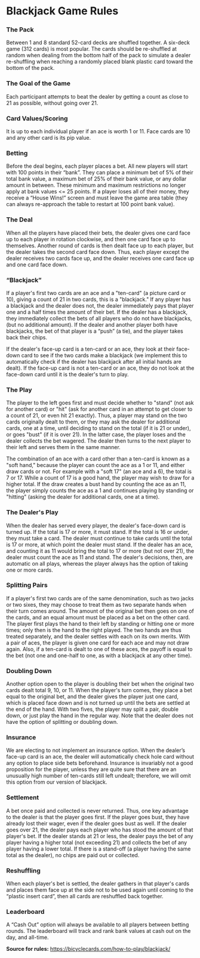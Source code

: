 # Blackjack Game Rules

### The Pack
Between 1 and 8 standard 52-card decks are shuffled together. A six-deck game (312 cards) is most popular. The cards should be re-shuffled at random when dealing from the bottom half of the pack to simulate a dealer re-shuffling when reaching a randomly placed blank plastic card toward the bottom of the pack. 

### The Goal of the Game
Each participant attempts to beat the dealer by getting a count as close to 21 as possible, without going over 21.

### Card Values/Scoring
It is up to each individual player if an ace is worth 1 or 11. Face cards are 10 and any other card is its pip value.

### Betting
Before the deal begins, each player places a bet. All new players will start with 100 points in their “bank”. They can place a minimum bet of 5% of their total bank value, a maximum bet of 25% of their bank value, or any dollar amount in between. These minimum and maximum restrictions no longer apply at bank values <= 25 points. If a player loses all of their money, they receive a “House Wins!” screen and must leave the game area table (they can always re-approach the table to restart at 100 point bank value). 

### The Deal
When all the players have placed their bets, the dealer gives one card face up to each player in rotation clockwise, and then one card face up to themselves. Another round of cards is then dealt face up to each player, but the dealer takes the second card face down. Thus, each player except the dealer receives two cards face up, and the dealer receives one card face up and one card face down. 

### “Blackjack”
If a player's first two cards are an ace and a "ten-card" (a picture card or 10), giving a count of 21 in two cards, this is a "blackjack." If any player has a blackjack and the dealer does not, the dealer immediately pays that player one and a half times the amount of their bet. If the dealer has a blackjack, they immediately collect the bets of all players who do not have blackjacks, (but no additional amount). If the dealer and another player both have blackjacks, the bet of that player is a “push” (a tie), and the player takes back their chips.

If the dealer's face-up card is a ten-card or an ace, they look at their face-down card to see if the two cards make a blackjack (we implement this to automatically check if the dealer has blackjack after all initial hands are dealt). If the face-up card is not a ten-card or an ace, they do not look at the face-down card until it is the dealer's turn to play.

### The Play
The player to the left goes first and must decide whether to "stand" (not ask for another card) or "hit" (ask for another card in an attempt to get closer to a count of 21, or even hit 21 exactly). Thus, a player may stand on the two cards originally dealt to them, or they may ask the dealer for additional cards, one at a time, until deciding to stand on the total (if it is 21 or under), or goes "bust" (if it is over 21). In the latter case, the player loses and the dealer collects the bet wagered. The dealer then turns to the next player to their left and serves them in the same manner.

The combination of an ace with a card other than a ten-card is known as a "soft hand," because the player can count the ace as a 1 or 11, and either draw cards or not. For example with a "soft 17" (an ace and a 6), the total is 7 or 17. While a count of 17 is a good hand, the player may wish to draw for a higher total. If the draw creates a bust hand by counting the ace as an 11, the player simply counts the ace as a 1 and continues playing by standing or "hitting" (asking the dealer for additional cards, one at a time).

### The Dealer's Play
When the dealer has served every player, the dealer's face-down card is turned up. If the total is 17 or more, it must stand. If the total is 16 or under, they must take a card. The dealer must continue to take cards until the total is 17 or more, at which point the dealer must stand. If the dealer has an ace, and counting it as 11 would bring the total to 17 or more (but not over 21), the dealer must count the ace as 11 and stand. The dealer's decisions, then, are automatic on all plays, whereas the player always has the option of taking one or more cards.

### Splitting Pairs
If a player's first two cards are of the same denomination, such as two jacks or two sixes, they may choose to treat them as two separate hands when their turn comes around. The amount of the original bet then goes on one of the cards, and an equal amount must be placed as a bet on the other card. The player first plays the hand to their left by standing or hitting one or more times; only then is the hand to the right played. The two hands are thus treated separately, and the dealer settles with each on its own merits. With a pair of aces, the player is given one card for each ace and may not draw again. Also, if a ten-card is dealt to one of these aces, the payoff is equal to the bet (not one and one-half to one, as with a blackjack at any other time).

### Doubling Down
Another option open to the player is doubling their bet when the original two cards dealt total 9, 10, or 11. When the player's turn comes, they place a bet equal to the original bet, and the dealer gives the player just one card, which is placed face down and is not turned up until the bets are settled at the end of the hand. With two fives, the player may split a pair, double down, or just play the hand in the regular way. Note that the dealer does not have the option of splitting or doubling down.

### Insurance
We are electing to not implement an insurance option. When the dealer’s face-up card is an ace, the dealer will automatically check hole card without any option to place side bets beforehand. Insurance is invariably not a good proposition for the player, unless they are quite sure that there are an unusually high number of ten-cards still left undealt; therefore, we will omit this option from our version of blackjack. 

### Settlement
A bet once paid and collected is never returned. Thus, one key advantage to the dealer is that the player goes first. If the player goes bust, they have already lost their wager, even if the dealer goes bust as well. If the dealer goes over 21, the dealer pays each player who has stood the amount of that player's bet. If the dealer stands at 21 or less, the dealer pays the bet of any player having a higher total (not exceeding 21) and collects the bet of any player having a lower total. If there is a stand-off (a player having the same total as the dealer), no chips are paid out or collected.

### Reshuffling
When each player's bet is settled, the dealer gathers in that player's cards and places them face up at the side not to be used again until coming to the “plastic insert card”, then all cards are reshuffled back together. 

### Leaderboard
A “Cash Out” option will always be available to all players between betting rounds. The leaderboard will track and rank bank values at cash out on the day, and all-time. 


**Source for rules:** https://bicyclecards.com/how-to-play/blackjack/
